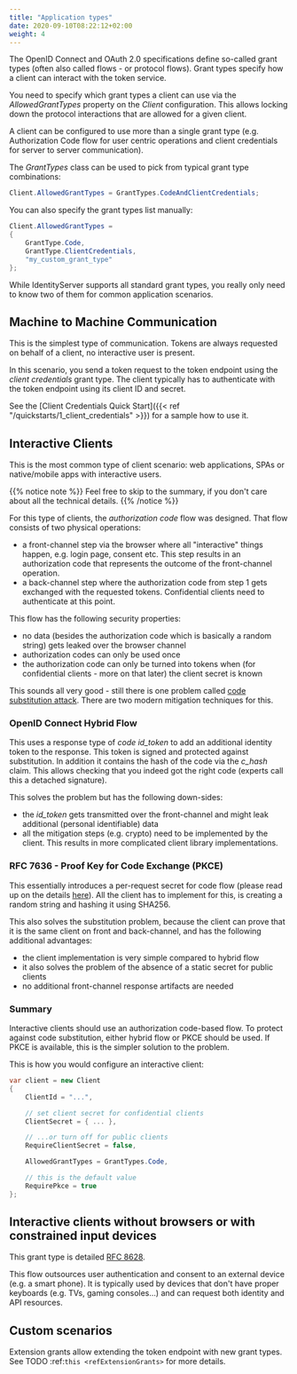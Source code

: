 ```yaml
---
title: "Application types"
date: 2020-09-10T08:22:12+02:00
weight: 4
---
```


The OpenID Connect and OAuth 2.0 specifications define so-called grant types (often also called flows - or protocol flows).
Grant types specify how a client can interact with the token service.

You need to specify which grant types a client can use via the *AllowedGrantTypes* property on the *Client* configuration.
This allows locking down the protocol interactions that are allowed for a given client.

A client can be configured to use more than a single grant type (e.g. Authorization Code flow for user centric operations and client credentials for server to server communication).

The *GrantTypes* class can be used to pick from typical grant type combinations:

```cs
Client.AllowedGrantTypes = GrantTypes.CodeAndClientCredentials;
```

You can also specify the grant types list manually:

```cs
Client.AllowedGrantTypes = 
{
    GrantType.Code, 
    GrantType.ClientCredentials,
    "my_custom_grant_type" 
};
```

While IdentityServer supports all standard grant types, you really only need to know two of them for common application scenarios.

## Machine to Machine Communication
This is the simplest type of communication. Tokens are always requested on behalf of a client, no interactive user is present.

In this scenario, you send a token request to the token endpoint using the *client credentials* grant type.
The client typically has to authenticate with the token endpoint using its client ID and secret.

See the [Client Credentials Quick Start]({{< ref "/quickstarts/1_client_credentials" >}}) for a sample how to use it. 

## Interactive Clients
This is the most common type of client scenario: web applications, SPAs or native/mobile apps with interactive users.

{{% notice note %}}
Feel free to skip to the summary, if you don't care about all the technical details.
{{% /notice %}}

For this type of clients, the *authorization code* flow was designed. That flow consists of two physical operations:

* a front-channel step via the browser where all "interactive" things happen, e.g. login page, consent etc. This step results in an authorization code that represents the outcome of the front-channel operation.
* a back-channel step where the authorization code from step 1 gets exchanged with the requested tokens. Confidential clients need to authenticate at this point.

This flow has the following security properties:

* no data (besides the authorization code which is basically a random string) gets leaked over the browser channel
* authorization codes can only be used once
* the authorization code can only be turned into tokens when (for confidential clients - more on that later) the client secret is known

This sounds all very good - still there is one problem called [code substitution attack](https://nat.sakimura.org/2016/01/25/cut-and-pasted-code-attack-in-oauth-2-0-rfc6749).
There are two modern mitigation techniques for this.

### OpenID Connect Hybrid Flow

This uses a response type of *code id_token* to add an additional identity token to the response. This token is signed and protected against substitution.
In addition it contains the hash of the code via the *c_hash* claim. This allows checking that you indeed got the right code (experts call this a detached signature).

This solves the problem but has the following down-sides:

* the *id_token* gets transmitted over the front-channel and might leak additional (personal identifiable) data
* all the mitigation steps (e.g. crypto) need to be implemented by the client. This results in more complicated client library implementations.

### RFC 7636 - Proof Key for Code Exchange (PKCE)
This essentially introduces a per-request secret for code flow (please read up on the details [here](https://tools.ietf.org/html/rfc7636>)).
All the client has to implement for this, is creating a random string and hashing it using SHA256.

This also solves the substitution problem, because the client can prove that it is the same client on front and back-channel, and has the following additional advantages:

* the client implementation is very simple compared to hybrid flow
* it also solves the problem of the absence of a static secret for public clients
* no additional front-channel response artifacts are needed

### Summary
Interactive clients should use an authorization code-based flow. To protect against code substitution, either hybrid flow or PKCE should be used. If PKCE is available, this is the simpler solution to the problem.

This is how you would configure an interactive client:

```cs
var client = new Client
{
    ClientId = "...",

    // set client secret for confidential clients
    ClientSecret = { ... },

    // ...or turn off for public clients
    RequireClientSecret = false,

    AllowedGrantTypes = GrantTypes.Code,

    // this is the default value
    RequirePkce = true
};
```

## Interactive clients without browsers or with constrained input devices
This grant type is detailed [RFC 8628](https://tools.ietf.org/html/rfc8628).

This flow outsources user authentication and consent to an external device (e.g. a smart phone).
It is typically used by devices that don't have proper keyboards (e.g. TVs, gaming consoles...) and can request both identity and API resources.

## Custom scenarios
Extension grants allow extending the token endpoint with new grant types. See TODO :ref:`this <refExtensionGrants>` for more details. 
